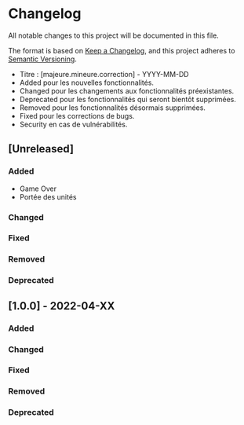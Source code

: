 # Changelog
All notable changes to this project will be documented in this file.

The format is based on [Keep a Changelog](https://keepachangelog.com/en/1.0.0/),
and this project adheres to [Semantic Versioning](https://semver.org/spec/v2.0.0.html).

- Titre : [majeure.mineure.correction] - YYYY-MM-DD    
- Added pour les nouvelles fonctionnalités.    
- Changed pour les changements aux fonctionnalités préexistantes.    
- Deprecated pour les fonctionnalités qui seront bientôt supprimées.    
- Removed pour les fonctionnalités désormais supprimées.    
- Fixed pour les corrections de bugs.    
- Security en cas de vulnérabilités.    

## \[Unreleased\]
### Added
- Game Over
- Portée des unités
### Changed
### Fixed
### Removed
### Deprecated

## \[1.0.0\] - 2022-04-XX
### Added
### Changed
### Fixed
### Removed
### Deprecated
